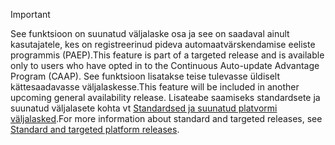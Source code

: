 > [!IMPORTANT]
> <span data-ttu-id="4318a-101">See funktsioon on suunatud väljalaske osa ja see on saadaval ainult kasutajatele, kes on registreerinud pideva automaatvärskendamise eeliste programmis (PAEP).</span><span class="sxs-lookup"><span data-stu-id="4318a-101">This feature is part of a targeted release and is available only to users who have opted in to the Continuous Auto-update Advantage Program (CAAP).</span></span> <span data-ttu-id="4318a-102">See funktsioon lisatakse teise tulevasse üldiselt kättesaadavasse väljalaskesse.</span><span class="sxs-lookup"><span data-stu-id="4318a-102">This feature will be included in another upcoming general availability release.</span></span> <span data-ttu-id="4318a-103">Lisateabe saamiseks standardsete ja suunatud väljalasete kohta vt [Standardsed ja suunatud platvormi väljalasked](../../fin-and-ops/get-started/public-preview-releases.md).</span><span class="sxs-lookup"><span data-stu-id="4318a-103">For more information about standard and targeted releases, see [Standard and targeted platform releases](../../fin-and-ops/get-started/public-preview-releases.md).</span></span>
